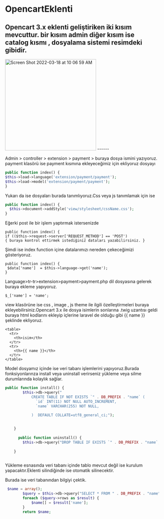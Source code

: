 # OpencartEklenti
Opencart 3.x eklenti geliştiriken iki kısım mevcuttur. bir kısım admin diğer kısım ise catalog kısmı , dosyalama sistemi resimdeki gibidir.
------
<img width="298" alt="Screen Shot 2022-03-18 at 10 06 59 AM" src="https://user-images.githubusercontent.com/101548542/158954179-3a8e4722-e243-4127-9e2a-7625ced61f5c.png">
------

Admin > controller > extension > payment > buraya dosya ismini yazıyoruz.
payment klasörü ise payment kısmına ekleyeceğimiz için ekliyoruz dosyayı
```PHP
public function index() {
$this->load->language('extension/payment/payment');
$this->load->model('extension/payment/payment');
}
```
Yukarı da ise dosyaları burada tanımlıyoruz.Css veya js tanımlamak için ise 
```PHP
public function index() {
  $this->document->addStyle('view/stylesheet/cssName.css');
}
```
Eğerki post ile bir işlem yaptırmak istersenizde 
```
public function index() {
if (($this->request->server['REQUEST_METHOD'] == 'POST') 
{ buraya kontrol ettirmek istediğiniz dataları yazabilirsiniz. }

```

Şimdi ise index function içine datalarımızı nereden çekeceğimizi gösteriyoruz.

```
public function index() {
 $data['name']  = $this->language->get('name');
}
```
Language>tr-tr>extension>payment>payment.php
dil dosyasına gelerek buraya ekleme yapıyoruz.
```
$_['name'] = 'name';

```
view klasörüne ise css , image , js theme ile ilgili özelleştirmeleri buraya ekleyebilirsiniz.Opencart 3.x ile dosya isimlerin sonlarına .twig uzantısı geldi buraya html kodlarını ekleyip içlerine laravel de olduğu gibi {{ name }} şeklinde ekliyoruz.


```
<table>
  <tr>
    <th>isim</th>
  </tr>
  <tr>
    <th>{{ name }}</th>
  </tr>
</table>

```

Model dosyamız içinde ise veri tabanı işlemlerini yapıyoruz.Burada fonksiyonlarınza install veya uninstall verirseniz yükleme veya silme durumlarında kolaylık sağlar.


```PHP
public function install() {
        $this->db->query("
			CREATE TABLE IF NOT EXISTS `" . DB_PREFIX . "name` (
			  `id` INT(11) NOT NULL AUTO_INCREMENT,
			  `name` VARCHAR(255) NOT NULL,
			  
			)  DEFAULT COLLATE=utf8_general_ci;");

        
    }
    
      public function uninstall() {
        $this->db->query("DROP TABLE IF EXISTS `" . DB_PREFIX . "name`;");
       
    }
   

```
Yükleme esnasında veri tabanı içinde tablo mevcut değil ise kurulum yapacaktır.Eklenti silindiğinde ise otomatik silinecektir.

Burada ise veri tabanından bilgiyi çektik.

```PHP
 $name = array();
		$query = $this->db->query("SELECT * FROM " . DB_PREFIX . "name");
		foreach ($query->rows as $result) {
			$name[] = $result['name'];
		}
		return $name;
```
